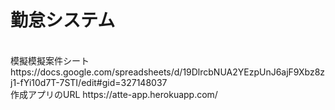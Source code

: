 <h1>勤怠システム</h1><br>
模擬模擬案件シート<br>
https://docs.google.com/spreadsheets/d/19DlrcbNUA2YEzpUnJ6ajF9Xbz8zj1-fYi10d7T-7STI/edit#gid=327148037
<br>
作成アプリのURL
https://atte-app.herokuapp.com/
